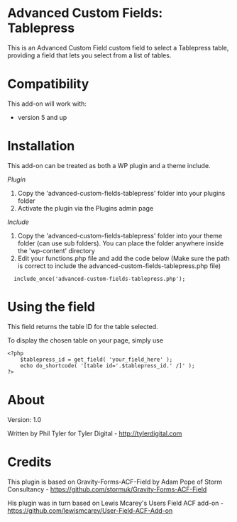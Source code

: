 Advanced Custom Fields: Tablepress
=======================

This is an Advanced Custom Field custom field to select a Tablepress table,
providing a field that lets you select from a list of tables.

Compatibility
============

This add-on will work with:

* version 5 and up

Installation
============

This add-on can be treated as both a WP plugin and a theme include.

*Plugin*
1. Copy the 'advanced-custom-fields-tablepress' folder into your plugins folder
2. Activate the plugin via the Plugins admin page

*Include*
1.  Copy the 'advanced-custom-fields-tablepress' folder into your theme folder (can use sub folders). You can place the folder anywhere inside the 'wp-content' directory
2.  Edit your functions.php file and add the code below (Make sure the path is correct to include the advanced-custom-fields-tablepress.php file)

```
  include_once('advanced-custom-fields-tablepress.php');
```

Using the field
===============

This field returns the table ID for the table selected.

To display the chosen table on your page, simply use

```
<?php 
    $tablepress_id = get_field( 'your_field_here' );
    echo do_shortcode( '[table id='.$tablepress_id.' /]' ); 
?>
```



About
=====

Version: 1.0

Written by Phil Tyler for Tyler Digital - <http://tylerdigital.com>

Credits
=======

This plugin is based on Gravity-Forms-ACF-Field by Adam Pope of Storm Consultancy - https://github.com/stormuk/Gravity-Forms-ACF-Field

His plugin was in turn based on Lewis Mcarey's Users Field ACF add-on - https://github.com/lewismcarey/User-Field-ACF-Add-on

